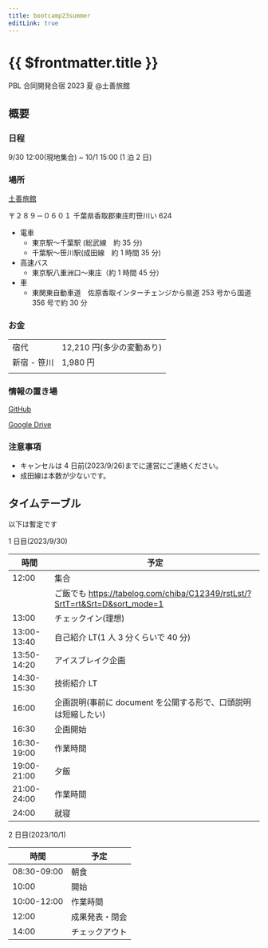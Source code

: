 ```yaml
---
title: bootcamp23summer
editLink: true
---
```


# {{ $frontmatter.title }}

PBL 合同開発合宿 2023 夏 @土善旅館

## 概要

### 日程

9/30 12:00(現地集合) ~ 10/1 15:00 (1 泊 2 日)

### 場所

[土善旅館](https://www.dozenryokan.com)

〒２８９－０６０１ 千葉県香取郡東庄町笹川い 624

- 電車
  - 東京駅～千葉駅 (総武線　約 35 分)
  - 千葉駅～笹川駅(成田線　約 1 時間 35 分)
- 高速バス
  - 東京駅八重洲口～東庄（約 1 時間 45 分）
- 車
  - 東関東自動車道　佐原香取インターチェンジから県道 253 号から国道 356 号で約 30 分

### お金

|             |                           |
| ----------- | ------------------------- |
| 宿代        | 12,210 円(多少の変動あり) |
| 新宿 - 笹川 | 1,980 円                  |
|             |                           |

### 情報の置き場

[GitHub](https://github.com/AIIT-bootcamp)

[Google Drive](https://drive.google.com/drive/folders/1b_oBRep1QGlTtY42sNV7lJxBX-i4824c?usp=drive_link)

### 注意事項

- キャンセルは 4 日前(2023/9/26)までに運営にご連絡ください。
- 成田線は本数が少ないです。

## タイムテーブル

以下は暫定です

1 日目(2023/9/30)

| 時間        | 予定                                                                        |
| ----------- | --------------------------------------------------------------------------- |
| 12:00       | 集合                                                                        |
|             | ご飯でも https://tabelog.com/chiba/C12349/rstLst/?SrtT=rt&Srt=D&sort_mode=1 |
| 13:00       | チェックイン(理想)                                                          |
| 13:00-13:40 | 自己紹介 LT(1 人 3 分くらいで 40 分)                                        |
| 13:50-14:20 | アイスブレイク企画                                                          |
| 14:30-15:30 | 技術紹介 LT                                                                 |
| 16:00       | 企画説明(事前に document を公開する形で、口頭説明は短縮したい)              |
| 16:30       | 企画開始                                                                    |
| 16:30-19:00 | 作業時間                                                                    |
| 19:00-21:00 | 夕飯                                                                        |
| 21:00-24:00 | 作業時間                                                                    |
| 24:00       | 就寝                                                                        |

2 日目(2023/10/1)

| 時間        | 予定           |
| ----------- | -------------- |
| 08:30-09:00 | 朝食           |
| 10:00       | 開始           |
| 10:00-12:00 | 作業時間       |
| 12:00       | 成果発表・閉会 |
| 14:00       | チェックアウト |

<!-- ## 企画

### No.1 自己紹介LT
coming soon...

### No.2 技術紹介LT
coming soon...

### No.3 アイスブレイク(内容は秘密)
coming soon...

### No.4 モブプロ形式ハッカソン
coming soon... -->

<!-- ## Syntax Highlighting

VitePress provides Syntax Highlighting powered by [Shiki](https://github.com/shikijs/shiki), with additional features like line-highlighting:

**Input**

````
```js{4}
export default {
  data () {
    return {
      msg: 'Highlighted!'
    }
  }
}
```
````

**Output**

```js{4}
export default {
  data () {
    return {
      msg: 'Highlighted!'
    }
  }
}
```

## Custom Containers

**Input**

```md
::: info
This is an info box.
:::

::: tip
This is a tip.
:::

::: warning
This is a warning.
:::

::: danger
This is a dangerous warning.
:::

::: details
This is a details block.
:::
```

**Output**

::: info
This is an info box.
:::

::: tip
This is a tip.
:::

::: warning
This is a warning.
:::

::: danger
This is a dangerous warning.
:::

::: details
This is a details block.
:::

## More

Check out the documentation for the [full list of markdown extensions](https://vitepress.dev/guide/markdown). -->
